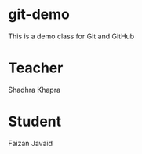 # git-demo
This is a demo class for Git and GitHub

# Teacher
Shadhra Khapra

# Student
Faizan Javaid